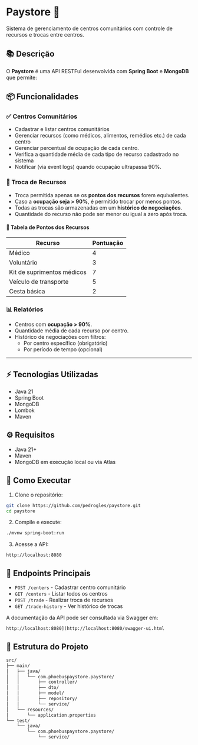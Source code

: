 # Paystore 🏥

Sistema de gerenciamento de centros comunitários com controle de recursos e trocas entre centros.

## 📚 Descrição

O **Paystore** é uma API RESTFul desenvolvida com **Spring Boot** e **MongoDB** que permite:

## 📦 Funcionalidades

### ✅ Centros Comunitários
- Cadastrar e listar centros comunitários
- Gerenciar recursos (como médicos, alimentos, remédios etc.) de cada centro
- Gerenciar percentual de ocupação de cada centro.
- Verifica a quantidade média de cada tipo de recurso cadastrado no sistema
- Notificar (via event logs) quando ocupação ultrapassa 90%.

### 🔁 Troca de Recursos
- Troca permitida apenas se os **pontos dos recursos** forem equivalentes.
- Caso a **ocupação seja > 90%**, é permitido trocar por menos pontos.
- Todas as trocas são armazenadas em um **histórico de negociações**.
- Quantidade do recurso não pode ser menor ou igual a zero após troca.

#### 🧮 Tabela de Pontos dos Recursos

| Recurso                    | Pontuação |
|----------------------------|-----------|
| Médico                     | 4         |
| Voluntário                 | 3         |
| Kit de suprimentos médicos | 7         |
| Veículo de transporte      | 5         |
| Cesta básica               | 2         |

### 📊 Relatórios

- Centros com **ocupação > 90%**.
- Quantidade média de cada recurso por centro.
- Histórico de negociações com filtros:
  - Por centro específico (obrigatório)
  - Por período de tempo (opcional)

---

## ⚡ Tecnologias Utilizadas

- Java 21
- Spring Boot
- MongoDB
- Lombok
- Maven

## ⚙ Requisitos

- Java 21+
- Maven
- MongoDB em execução local ou via Atlas

## 🚀 Como Executar

1. Clone o repositório:

```bash
git clone https://github.com/pedrogles/paystore.git
cd paystore
```

2. Compile e execute:

```bash
./mvnw spring-boot:run
```

3. Acesse a API:

```
http://localhost:8080
```

## 🔧 Endpoints Principais

- `POST /centers` - Cadastrar centro comunitário
- `GET /centers` - Listar todos os centros
- `POST /trade` - Realizar troca de recursos
- `GET /trade-history` - Ver histórico de trocas

A documentação da API pode ser consultada via Swagger em: 
```
http://localhost:8080](http://localhost:8080/swagger-ui.html
```

## 📁 Estrutura do Projeto

```bash
src/
├── main/
│   ├── java/
│   │   └── com.phoebuspaystore.paystore/
│   │       ├── controller/
│   │       ├── dto/
│   │       ├── model/
│   │       ├── repository/
│   │       └── service/
│   └── resources/
│       └── application.properties
└── test/
    └── java/
        └── com.phoebuspaystore.paystore/
            └── service/
```
